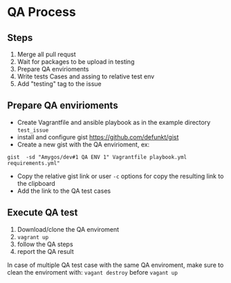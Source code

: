 # QA Process

## Steps

1. Merge all pull requst
1. Wait for packages to be upload in testing
1. Prepare QA envirioments
1. Write tests Cases and assing to relative test env
1. Add "testing" tag to the issue

## Prepare QA envirioments

* Create Vagrantfile and ansible playbook as in the example directory `test_issue`
* install and configure gist https://github.com/defunkt/gist
* Create a new gist with the QA envirioment, ex:

```console
gist  -sd "Amygos/dev#1 QA ENV 1" Vagrantfile playbook.yml requirements.yml"
```
* Copy the relative gist link or user `-c` options for copy the resulting link to the clipboard
* Add the link to the QA test cases

## Execute QA test

1. Download/clone the QA enviroment
1. `vagrant up`
1. follow the QA steps
1. report the QA result

In case of multiple QA test case with the same QA enviroment, make sure to clean the enviroment with:
`vagant destroy` before `vagant up`
